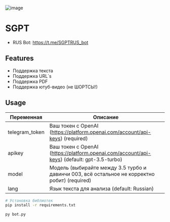 ![image](https://github.com/WhiteHodok/GigaSum/assets/39564937/39bd4836-a18d-4878-b933-5a212b770492)


# SGPT


- RUS Bot: https://t.me/SGPTRUS_bot


## Features

- Поддержка текста
- Поддержка URL`s
- Поддержка PDF
- Поддержка ютуб-видео (не ШОРТСЫ!)

## Usage

| Переменная           | Описание |
|----------------------|-------------|
| telegram_token       | Ваш токен с OpenAI (https://platform.openai.com/account/api-keys) (required) |
| apikey               |  Ваш токен с OpenAI (https://platform.openai.com/account/api-keys) (default: gpt-3.5-turbo) |
| model                | Модель (выбирайте между 3.5 турбо и давинчи 003, всё остальное не корректно робит) (required) |
| lang              | Язык текста для анализа (default: Russian) |


```sh
# Установка библиотек
pip install -r requirements.txt

py bot.py

